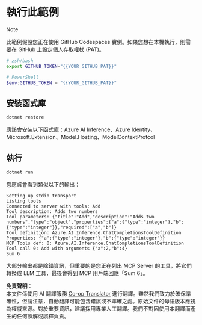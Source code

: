 <!--
CO_OP_TRANSLATOR_METADATA:
{
  "original_hash": "c40c54fa74ded9c223bc0ebfc8a2de7c",
  "translation_date": "2025-07-13T19:01:55+00:00",
  "source_file": "03-GettingStarted/03-llm-client/solution/dotnet/README.md",
  "language_code": "mo"
}
-->
# 執行此範例

> [!NOTE]
> 此範例假設您正在使用 GitHub Codespaces 實例。如果您想在本機執行，則需要在 GitHub 上設定個人存取權杖 (PAT)。
>
> ```bash
> # zsh/bash
> export GITHUB_TOKEN="{{YOUR_GITHUB_PAT}}"
> ```
>
> ```powershell
> # PowerShell
> $env:GITHUB_TOKEN = "{{YOUR_GITHUB_PAT}}"
> ```

## 安裝函式庫

```sh
dotnet restore
```

應該會安裝以下函式庫：Azure AI Inference、Azure Identity、Microsoft.Extension、Model.Hosting、ModelContextProtcol

## 執行

```sh 
dotnet run
```

您應該會看到類似以下的輸出：

```text
Setting up stdio transport
Listing tools
Connected to server with tools: Add
Tool description: Adds two numbers
Tool parameters: {"title":"Add","description":"Adds two numbers","type":"object","properties":{"a":{"type":"integer"},"b":{"type":"integer"}},"required":["a","b"]}
Tool definition: Azure.AI.Inference.ChatCompletionsToolDefinition
Properties: {"a":{"type":"integer"},"b":{"type":"integer"}}
MCP Tools def: 0: Azure.AI.Inference.ChatCompletionsToolDefinition
Tool call 0: Add with arguments {"a":2,"b":4}
Sum 6
```

大部分輸出都是除錯資訊，但重要的是您正在列出 MCP Server 的工具，將它們轉換成 LLM 工具，最後會得到 MCP 用戶端回應「Sum 6」。

**免責聲明**：  
本文件係使用 AI 翻譯服務 [Co-op Translator](https://github.com/Azure/co-op-translator) 進行翻譯。雖然我們致力於確保準確性，但請注意，自動翻譯可能包含錯誤或不準確之處。原始文件的母語版本應視為權威來源。對於重要資訊，建議採用專業人工翻譯。我們不對因使用本翻譯而產生的任何誤解或誤釋負責。